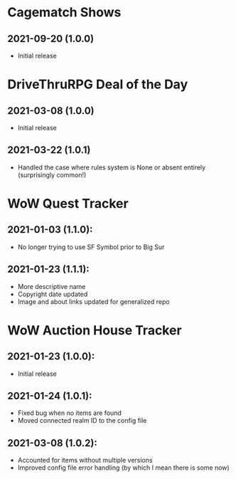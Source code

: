# Cagematch Shows

## 2021-09-20 (1.0.0)

- Initial release

# DriveThruRPG Deal of the Day

## 2021-03-08 (1.0.0)

- Initial release

## 2021-03-22 (1.0.1)

- Handled the case where rules system is None or absent entirely (surprisingly common!)

# WoW Quest Tracker 

## 2021-01-03 (1.1.0):

- No longer trying to use SF Symbol prior to Big Sur

## 2021-01-23 (1.1.1):

- More descriptive name
- Copyright date updated
- Image and about links updated for generalized repo

# WoW Auction House Tracker

## 2021-01-23 (1.0.0):

- Initial release

## 2021-01-24 (1.0.1):

- Fixed bug when no items are found
- Moved connected realm ID to the config file

## 2021-03-08 (1.0.2):

- Accounted for items without multiple versions
- Improved config file error handling (by which I mean there is some now)
